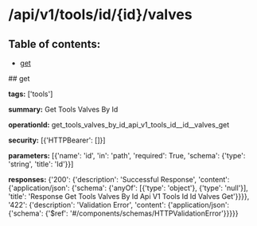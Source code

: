 # /api/v1/tools/id/{id}/valves

## Table of contents:
- [get](#get)

<a name="get" />
## get

**tags:** ['tools']

**summary:** Get Tools Valves By Id

**operationId:** get_tools_valves_by_id_api_v1_tools_id__id__valves_get

**security:** [{'HTTPBearer': []}]

**parameters:** [{'name': 'id', 'in': 'path', 'required': True, 'schema': {'type': 'string', 'title': 'Id'}}]

**responses:** {'200': {'description': 'Successful Response', 'content': {'application/json': {'schema': {'anyOf': [{'type': 'object'}, {'type': 'null'}], 'title': 'Response Get Tools Valves By Id Api V1 Tools Id  Id  Valves Get'}}}}, '422': {'description': 'Validation Error', 'content': {'application/json': {'schema': {'$ref': '#/components/schemas/HTTPValidationError'}}}}}

